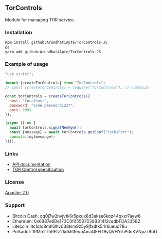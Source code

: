 ## TorControls

Module for managing TOR service.

### Installation

`npm install github:ArundhatiApte/TorControls-JS`  
or  
`yarn add github:ArundhatiApte/TorControls-JS`

### Example of usage

```js
"use strict";

import {createTorControls} from "TorControls";
// const {createTorControls} = require("TorControls"); // commonJS

const torControls = createTorControls({
  host: "localhost",
  password: "some password1234",
  port: 9991
});

(async () => {
  await torControls.signalNewNym();
  const {message} = await torControls.getConf("SocksPort");
  console.log(message);
})();
```

### Links

- [API documentation](#doc/API.ru.md)
- [TOR Control specification](https://github.com/torproject/torspec/blob/main/control-spec.txt)

### License

[Apache-2.0](http://www.apache.org/licenses/LICENSE-2.0)

### Support

- Bitcoin Cash: qq0j7w2nvjvtk6r5pxux8d3ekse6kqz44qxxr7ayw6
- Ethereum: 0x6987e6De173C0f055B7039B314f2cedbFDA33582
- Litecoin: ltc1qtc8mh6lhv038tsm9z5y9jfxdtk5rlr6ueuc78u
- Polkadot: 1RMn2ThRFfz2kdkR3eqoAmaQFHT9yQVHYrhPdcKVNpzz9bU
